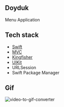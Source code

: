 ## Doyduk
Menu Application

## Tech stack
* [Swift](https://www.swift.org)  
* [MVC](https://www.raywenderlich.com/1000705-model-view-controller-mvc-in-ios-a-modern-approach)
* [Kingfisher](https://github.com/onevcat/Kingfisher)
* [UIKit](https://developer.apple.com/documentation/uikit)
* URLSession
* Swift Package Manager


## Gif

![video-to-gif-converter](https://user-images.githubusercontent.com/90962485/159132280-a57d036a-fc79-428c-ba6f-7ff0430b0212.gif)
